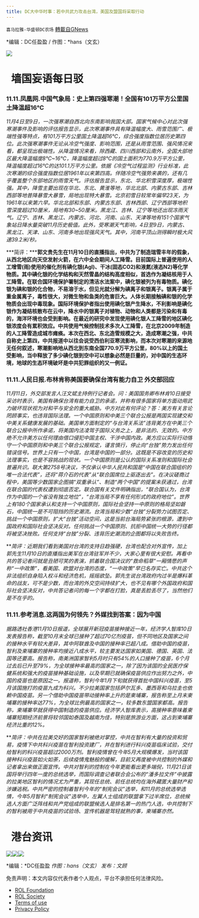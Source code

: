 ```yaml
---
title: DC大中华时事：若中共武力攻击台湾，美国及盟国将采取行动
---
```

`喜马拉雅-华盛顿DC农场` [轉載自GNews](https://gnews.org/zh-hans/1655753/)

*编辑：DC任盈盈 / 作图：*hans（文玄）

![](http://himalayawashingtondc.org/wp-content/uploads/2021/08/ScreenShot-2021-08-01-at-17.25.09@2x.png)

#   墙国妄语每日驳

### 11.11.凤凰网.中国气象局：史上第四强寒潮！全国有101万平方公里国土降温超16℃

*11月4日至9日，一次强寒潮自西北向东南影响我国大部。国家气候中心对此次强寒潮事件及影响的评估报告显示，此次寒潮事件具有降温幅度大、雨雪范围广、极端性强等特点，有101万平方公里国土降温超16℃，综合强度指数位居历史第四位。此次强寒潮事件无论从冷空气强度、影响范围，还是从雨雪范围、强风情况来看，都呈现出极端性。从降温情况来看，除西藏、四川西部和云南外，全国大部地区最大降温幅度8℃~16℃，降温幅度超过8℃的国土面积为770.9万平方公里，降温幅度超过16℃的达101.1万平方公里。依据《冷空气过程监测》行业标准，此次寒潮的综合强度指数位居1961年以来第四高。伴随冷空气强势来袭的，还有几乎覆盖整个东部地区的雨雪天气。评估报告显示，东北、华北积雪深度厚，极端性强。其中，降雪主要出现在华北、东北、黄淮等地，华北北部、内蒙古东部、吉林西部等地普降暴雪大暴雪，局地出现特大暴雪。北京初雪日较常年偏早23天，为1961年以来第六早。华北北部和东部、内蒙古东部、吉林西部、辽宁西部等地积雪深度超过10厘米，局地有30~50厘米。黑龙江、吉林、辽宁等地还出现冻雨天气。辽宁、吉林、黑龙江、内蒙古、河北、河南、山东、天津等地有151个国家气象站日降水量突破11月历史极值。此外，受寒潮天气影响，4日至9日，内蒙古、黑龙江、天津、山东、河南多地出现强风天气。其中，河南平顶山测得瞬时极大风速39.2米/秒。*

***简评：*****郭文贵先生在11月10日的直播指出，中共为了制造瑞雪丰年的假象，从西北地区向天空发射火箭，在六中全会期间人工降雪。目前国际上普遍使用的人工增雪(雨)使用的催化剂有碘化银(AgI)、干冰(固态CO2)和液氮(液态N2)等化学物质。其中碘化银的化学结构和天然雪晶的结构高度相似，首选作为凝结核用于人工降雪。在联合国环境保护署制定的清洁水法案中，碘化银被列为有毒物质。碘化银为碘和银的化合物，不易溶于水，但见光就分解为碘离子和银离子。银离子属于重金属离子，毒性很大，对微生物和鱼类的危害巨大。人体长期接触碘和银的化学物质会出现中毒现象。国际环境保护者指出使用碘化银产生降水，不利影响是碘化银作为凝结核散布在云中，降水中的银离子对植物、动物和人类都是污染和有毒的，海洋环境也会受到影响。在最近的研究中发现使用碘化银人工降雪的地区碘化银浓度会有累积效应。中共使用气候控制技术多次人工降雪，在北京2009年制造的人工降雪造成城市瘫痪。本次在西北、东北造雪规模之大，造成寒潮之强，中共自称史上第四，中共报道中以往会说受西伯利亚寒流影响，而本次对寒潮的来源地无任何叙述，寒潮影响地从西北到东南全国770.9万平方公里，80%以上的国土受影响，当中释放了多少碘化银到空中可以想象必然是巨量的，对中国的生态环境，地球的生态环境破坏是中共犯罪组织的又一例证。**

### 11.11.人民日报.布林肯称美国要确保台湾有能力自卫 外交部回应

*11月11日，外交部发言人汪文斌主持例行记者会。问：美国国务卿布林肯10日接受采访时表示，美国有确保台湾有能力自卫的承诺，并称有很多国家将单方面动用武力破坏现状视为对和平与安全的重大威胁。中方对此有何评论？答：美方有关言论罔顾事实，也违背国际法理。一个中国原则和中美三个联合公报是两国实现建交和中美关系健康发展的基础。美国单方面制定的“与台湾关系法”违背美方在中美三个联合公报中所作承诺，将美国内法凌驾于国际义务之上，是非法的、无效的。中方绝不允许美方以任何理由借口侵犯中国主权、干涉中国内政。美方应以实际行动恪守一个中国原则和中美三个联合公报规定，谨言慎行，停止向“台独”势力发出任何错误信号。世界上只有一个中国，台湾是中国的一部分。这既是不容改变的历史和法理事实，也是不容挑战的现状。一个中国原则是公认的国际关系准则和国际社会普遍共识。联大第2758号决议，不仅承认中华人民共和国是“中国在联合国组织的唯一合法代表”，还将“蒋介石的代表”从“联合国席位上驱逐出去”。在决议磋商过程中，美国等少数国家企图搞“双重承认”、制造“两个中国”的提案未获通过，台湾在联合国的代表权遭到彻底否定。联合国有关文件明确指出，“联合国认为，台湾作为中国的一个省没有独立地位”，“台湾当局不享有任何形式的政府地位”。世界上有180个国家承认和支持一个中国原则，国际社会坚持一中原则的格局坚如磐石，中国统一是不可阻挡的历史潮流。台湾当局和少数“台独”分裂势力试图否定、挑战一个中国原则，扩大“台独”活动空间，这是当前台海局势紧张的根源，遭到中国政府和国际社会坚决反对。任何挑战一个中国原则、抗拒中国统一大势的行径都将被坚决挫败。任何支持“台独”分裂、违背历史潮流的企图都将以失败告终。*

***简评：*近期我们看到美国对台湾的支持日趋强硬，台湾也配合对外宣传，加上郭先生11月10日的直播指出美军在台湾驻军并不少，大家心里有很大安慰。再看中共的答记者问就是丑陋可笑的表演，抓着联合国决议的“救命稻草”一厢情愿的声称“一中政策”，看美国、欧盟对台湾的态度，“一中政策”早已名存实亡。中共这个非法组织自身陷入权斗和经济危机，摇摇欲坠。郭先生说台湾政府内过半是爆料革命的战友，可不是少数，而台湾的外交空间持续扩大，也不见有哪个外国政府和国际社会坚决反对，中共答记者问的每一个字都在打脸，真是丢脸丢尽了，当然他们是不在乎的。**

### 11.11.参考消息.这两国为何领先？外媒找到答案：因为中国

*据路透社香港11月10日报道，全球展开新冠疫苗接种接近一年，经济学人智库10日发表报告称，截至10月末全球已接种了超过70亿剂疫苗，但不同地区及国家之间的接种水平有较大差异，其中阿联酋及中国的接种率已超八成。借助中国的疫苗，智利及柬埔寨的接种率均接近八成水平，较主要发达国家如美国、德国、英国、法国等还要高。报告称，南美洲国家智利5月时只有54%的人口接种了疫苗，6个月过去后已升至79%，为全球接种率最高的国家之一，除了因为该国的全民医疗保健系统和强大的疫苗接种基础设施，以及早期已就确保疫苗供应作出努力之外，中国的疫苗也是原因之一。报道称，智利今年1月下旬就获得首批中国科兴疫苗，至5月该国施打的疫苗九成为科兴。不少拉美国家包括萨尔瓦多、墨西哥和乌拉圭也依赖中国疫苗。另一个借助中国疫苗带动接种率上升的是柬埔寨，报告称至上月末柬埔寨的接种率达77%，为全球比例最高的国家之一，较多数东盟国家都高。报告称，柬埔寨早就获得中国制造的疫苗供应。经济学人智库表示，高接种率意味着柬埔寨短期经济前景将较邻国如泰国及越南为佳，特别是旅游业方面，这占到柬埔寨经济比重的12%。*

***简评：*中共在拉美交好的国家智利被绝对掌控，中共在智利有大量的投资和贸易，疫情下中共科兴疫苗在智利投资建厂，并在智利进行科兴疫苗临床试验，交付给智利的科兴疫苗超过2000万剂。智利疫情曾在今年5月大规模爆发，当时该国接种科兴疫苗如火如荼，后续疫情鬼魅般的缓解，目前又再度被中共控制的外媒和记者拿出来做正面宣传。中共对智利的控制在今年更能看出更多端倪，11月21日该国将举行四年一度的总统选举，而国际调查记者联合会公布的“潘多拉文件”中披露的拉美地区智利的情况尤为严重，其现任总统、前任总统均在海外藏匿大量财产和涉嫌逃税。中共严密的控制着智利今年的“制宪会议”选举，和11月的总统选举选情，今年5月智利“制宪会议”选举中，左翼人士组成的联盟拿下过半席位，总统候选人方面广泛阵线和共产党组成的联盟候选人是排名第一的热门人选，中共控制下的智利被用于中共疫苗的试验场、宣传机器是驾轻就熟的事，柬埔寨亦然。**

#   港台资讯
![](https://himalayawashingtondc.org/wp-content/uploads/2021/11/8AB433F8-170F-4A8E-8137-522678443684-1024x576.png)![](https://himalayawashingtondc.org/wp-content/uploads/2021/11/F877D6CB-BECF-49EC-9606-61519B74F004-1024x576.png)![](https://himalayawashingtondc.org/wp-content/uploads/2021/11/8F1BDF7F-D595-415F-817B-84F0BF64B50A-1024x576.png)


*编辑：*DC任盈盈
*作图：hans（文玄）
发布：文顾*

 

免责声明：本文内容仅代表作者个人观点，平台不承担任何法律风险。

- [ROL Foundation](https://rolfoundation.org/)
- [ROL Society](https://rolsociety.org/)
- [Terms of use](https://gnews.org/terms-of-use-3/)
- [Privacy Policy](https://gnews.org/privacy-policy/)
